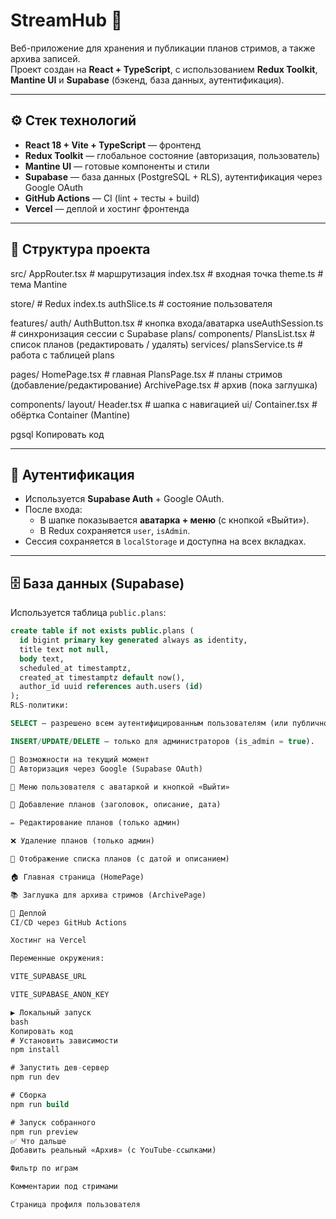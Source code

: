 # StreamHub 🎥

Веб-приложение для хранения и публикации планов стримов, а также архива записей.  
Проект создан на **React + TypeScript**, с использованием **Redux Toolkit**, **Mantine UI** и **Supabase** (бэкенд, база данных, аутентификация).

---

## ⚙️ Стек технологий
- **React 18 + Vite + TypeScript** — фронтенд
- **Redux Toolkit** — глобальное состояние (авторизация, пользователь)
- **Mantine UI** — готовые компоненты и стили
- **Supabase** — база данных (PostgreSQL + RLS), аутентификация через Google OAuth
- **GitHub Actions** — CI (lint + тесты + build)
- **Vercel** — деплой и хостинг фронтенда

---

## 📂 Структура проекта
src/
AppRouter.tsx # маршрутизация
index.tsx # входная точка
theme.ts # тема Mantine

store/ # Redux
index.ts
authSlice.ts # состояние пользователя

features/
auth/
AuthButton.tsx # кнопка входа/аватарка
useAuthSession.ts # синхронизация сессии с Supabase
plans/
components/
PlansList.tsx # список планов (редактировать / удалять)
services/
plansService.ts # работа с таблицей plans

pages/
HomePage.tsx # главная
PlansPage.tsx # планы стримов (добавление/редактирование)
ArchivePage.tsx # архив (пока заглушка)

components/
layout/
Header.tsx # шапка с навигацией
ui/
Container.tsx # обёртка Container (Mantine)

pgsql
Копировать код

---

## 🔑 Аутентификация
- Используется **Supabase Auth** + Google OAuth.  
- После входа:
  - В шапке показывается **аватарка + меню** (с кнопкой «Выйти»).
  - В Redux сохраняется `user`, `isAdmin`.  
- Сессия сохраняется в `localStorage` и доступна на всех вкладках.

---

## 🗄️ База данных (Supabase)
Используется таблица `public.plans`:

```sql
create table if not exists public.plans (
  id bigint primary key generated always as identity,
  title text not null,
  body text,
  scheduled_at timestamptz,
  created_at timestamptz default now(),
  author_id uuid references auth.users (id)
);
RLS-политики:

SELECT — разрешено всем аутентифицированным пользователям (или публично).

INSERT/UPDATE/DELETE — только для администраторов (is_admin = true).

📄 Возможности на текущий момент
🔑 Авторизация через Google (Supabase OAuth)

👤 Меню пользователя с аватаркой и кнопкой «Выйти»

📝 Добавление планов (заголовок, описание, дата)

✏️ Редактирование планов (только админ)

❌ Удаление планов (только админ)

📅 Отображение списка планов (с датой и описанием)

🏠 Главная страница (HomePage)

📚 Заглушка для архива стримов (ArchivePage)

🚀 Деплой
CI/CD через GitHub Actions

Хостинг на Vercel

Переменные окружения:

VITE_SUPABASE_URL

VITE_SUPABASE_ANON_KEY

▶️ Локальный запуск
bash
Копировать код
# Установить зависимости
npm install

# Запустить дев-сервер
npm run dev

# Сборка
npm run build

# Запуск собранного
npm run preview
✅ Что дальше
Добавить реальный «Архив» (с YouTube-ссылками)

Фильтр по играм

Комментарии под стримами

Страница профиля пользователя